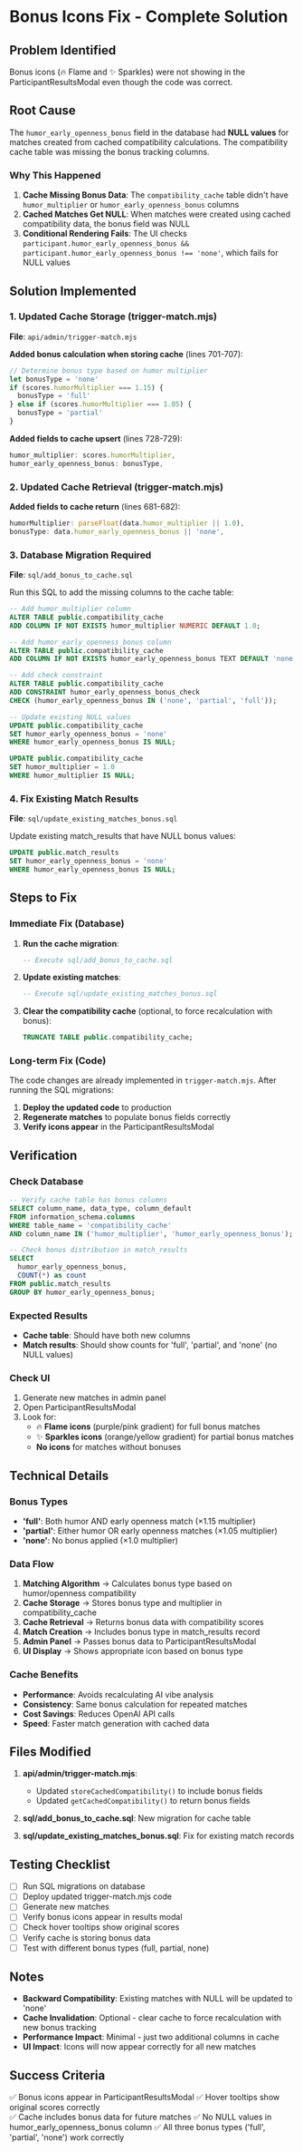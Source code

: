 # Bonus Icons Fix - Complete Solution

## Problem Identified
Bonus icons (🔥 Flame and ✨ Sparkles) were not showing in the ParticipantResultsModal even though the code was correct.

## Root Cause
The `humor_early_openness_bonus` field in the database had **NULL values** for matches created from cached compatibility calculations. The compatibility cache table was missing the bonus tracking columns.

### Why This Happened
1. **Cache Missing Bonus Data**: The `compatibility_cache` table didn't have `humor_multiplier` or `humor_early_openness_bonus` columns
2. **Cached Matches Get NULL**: When matches were created using cached compatibility data, the bonus field was NULL
3. **Conditional Rendering Fails**: The UI checks `participant.humor_early_openness_bonus && participant.humor_early_openness_bonus !== 'none'`, which fails for NULL values

## Solution Implemented

### 1. Updated Cache Storage (trigger-match.mjs)
**File**: `api/admin/trigger-match.mjs`

**Added bonus calculation when storing cache** (lines 701-707):
```javascript
// Determine bonus type based on humor multiplier
let bonusType = 'none'
if (scores.humorMultiplier === 1.15) {
  bonusType = 'full'
} else if (scores.humorMultiplier === 1.05) {
  bonusType = 'partial'
}
```

**Added fields to cache upsert** (lines 728-729):
```javascript
humor_multiplier: scores.humorMultiplier,
humor_early_openness_bonus: bonusType,
```

### 2. Updated Cache Retrieval (trigger-match.mjs)
**Added fields to cache return** (lines 681-682):
```javascript
humorMultiplier: parseFloat(data.humor_multiplier || 1.0),
bonusType: data.humor_early_openness_bonus || 'none',
```

### 3. Database Migration Required
**File**: `sql/add_bonus_to_cache.sql`

Run this SQL to add the missing columns to the cache table:

```sql
-- Add humor_multiplier column
ALTER TABLE public.compatibility_cache 
ADD COLUMN IF NOT EXISTS humor_multiplier NUMERIC DEFAULT 1.0;

-- Add humor_early_openness_bonus column
ALTER TABLE public.compatibility_cache 
ADD COLUMN IF NOT EXISTS humor_early_openness_bonus TEXT DEFAULT 'none';

-- Add check constraint
ALTER TABLE public.compatibility_cache
ADD CONSTRAINT humor_early_openness_bonus_check 
CHECK (humor_early_openness_bonus IN ('none', 'partial', 'full'));

-- Update existing NULL values
UPDATE public.compatibility_cache 
SET humor_early_openness_bonus = 'none'
WHERE humor_early_openness_bonus IS NULL;

UPDATE public.compatibility_cache 
SET humor_multiplier = 1.0
WHERE humor_multiplier IS NULL;
```

### 4. Fix Existing Match Results
**File**: `sql/update_existing_matches_bonus.sql`

Update existing match_results that have NULL bonus values:

```sql
UPDATE public.match_results 
SET humor_early_openness_bonus = 'none'
WHERE humor_early_openness_bonus IS NULL;
```

## Steps to Fix

### Immediate Fix (Database)
1. **Run the cache migration**:
   ```sql
   -- Execute sql/add_bonus_to_cache.sql
   ```

2. **Update existing matches**:
   ```sql
   -- Execute sql/update_existing_matches_bonus.sql
   ```

3. **Clear the compatibility cache** (optional, to force recalculation with bonus):
   ```sql
   TRUNCATE TABLE public.compatibility_cache;
   ```

### Long-term Fix (Code)
The code changes are already implemented in `trigger-match.mjs`. After running the SQL migrations:

1. **Deploy the updated code** to production
2. **Regenerate matches** to populate bonus fields correctly
3. **Verify icons appear** in the ParticipantResultsModal

## Verification

### Check Database
```sql
-- Verify cache table has bonus columns
SELECT column_name, data_type, column_default
FROM information_schema.columns
WHERE table_name = 'compatibility_cache'
AND column_name IN ('humor_multiplier', 'humor_early_openness_bonus');

-- Check bonus distribution in match_results
SELECT 
  humor_early_openness_bonus,
  COUNT(*) as count
FROM public.match_results
GROUP BY humor_early_openness_bonus;
```

### Expected Results
- **Cache table**: Should have both new columns
- **Match results**: Should show counts for 'full', 'partial', and 'none' (no NULL values)

### Check UI
1. Generate new matches in admin panel
2. Open ParticipantResultsModal
3. Look for:
   - 🔥 **Flame icons** (purple/pink gradient) for full bonus matches
   - ✨ **Sparkles icons** (orange/yellow gradient) for partial bonus matches
   - **No icons** for matches without bonuses

## Technical Details

### Bonus Types
- **'full'**: Both humor AND early openness match (×1.15 multiplier)
- **'partial'**: Either humor OR early openness matches (×1.05 multiplier)
- **'none'**: No bonus applied (×1.0 multiplier)

### Data Flow
1. **Matching Algorithm** → Calculates bonus type based on humor/openness compatibility
2. **Cache Storage** → Stores bonus type and multiplier in compatibility_cache
3. **Cache Retrieval** → Returns bonus data with compatibility scores
4. **Match Creation** → Includes bonus type in match_results record
5. **Admin Panel** → Passes bonus data to ParticipantResultsModal
6. **UI Display** → Shows appropriate icon based on bonus type

### Cache Benefits
- **Performance**: Avoids recalculating AI vibe analysis
- **Consistency**: Same bonus calculation for repeated matches
- **Cost Savings**: Reduces OpenAI API calls
- **Speed**: Faster match generation with cached data

## Files Modified

1. **api/admin/trigger-match.mjs**:
   - Updated `storeCachedCompatibility()` to include bonus fields
   - Updated `getCachedCompatibility()` to return bonus fields

2. **sql/add_bonus_to_cache.sql**: New migration for cache table

3. **sql/update_existing_matches_bonus.sql**: Fix for existing match records

## Testing Checklist

- [ ] Run SQL migrations on database
- [ ] Deploy updated trigger-match.mjs code
- [ ] Generate new matches
- [ ] Verify bonus icons appear in results modal
- [ ] Check hover tooltips show original scores
- [ ] Verify cache is storing bonus data
- [ ] Test with different bonus types (full, partial, none)

## Notes

- **Backward Compatibility**: Existing matches with NULL will be updated to 'none'
- **Cache Invalidation**: Optional - clear cache to force recalculation with new bonus tracking
- **Performance Impact**: Minimal - just two additional columns in cache
- **UI Impact**: Icons will now appear correctly for all new matches

## Success Criteria

✅ Bonus icons appear in ParticipantResultsModal
✅ Hover tooltips show original scores correctly  
✅ Cache includes bonus data for future matches
✅ No NULL values in humor_early_openness_bonus column
✅ All three bonus types ('full', 'partial', 'none') work correctly
